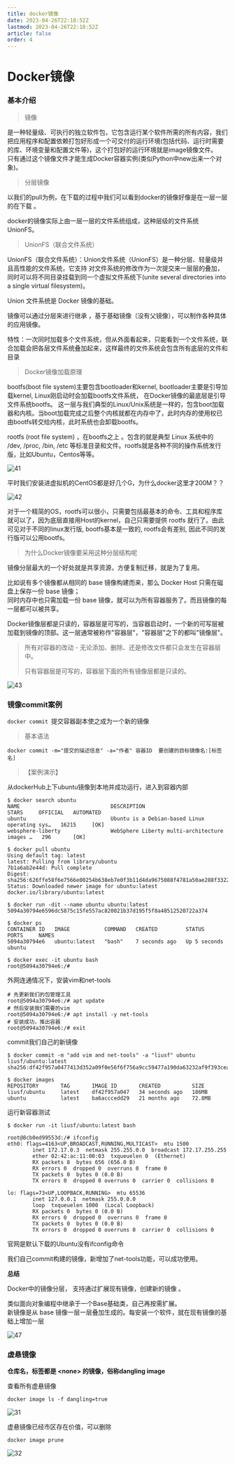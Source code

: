 ```yaml
---
title: docker镜像
date: 2023-04-26T22:18:52Z
lastmod: 2023-04-26T22:18:52Z
article: false
order: 4
---
```


# Docker镜像

### 基本介绍

> 镜像

是一种轻量级、可执行的独立软件包，它包含运行某个软件所需的所有内容，我们把应用程序和配置依赖打包好形成一个可交付的运行环境(包括代码、运行时需要的库、环境变量和配置文件等)，这个打包好的运行环境就是image镜像文件。  
只有通过这个镜像文件才能生成Docker容器实例(类似Python中new出来一个对象)。

> 分层镜像

以我们的pull为例，在下载的过程中我们可以看到docker的镜像好像是在一层一层的在下载 。

docker的镜像实际上由一层一层的文件系统组成，这种层级的文件系统UnionFS。

> UnionFS（联合文件系统）

UnionFS（联合文件系统）：Union文件系统（UnionFS）是一种分层、轻量级并且高性能的文件系统，它支持 对文件系统的修改作为一次提交来一层层的叠加， 同时可以将不同目录挂载到同一个虚拟文件系统下(unite several directories into a single virtual filesystem)。

Union 文件系统是 Docker 镜像的基础。 

镜像可以通过分层来进行继承 ，基于基础镜像（没有父镜像），可以制作各种具体的应用镜像。

特性：一次同时加载多个文件系统，但从外面看起来，只能看到一个文件系统，联合加载会把各层文件系统叠加起来，这样最终的文件系统会包含所有底层的文件和目录

> Docker镜像加载原理

bootfs(boot file system)主要包含bootloader和kernel, bootloader主要是引导加载kernel, Linux刚启动时会加载bootfs文件系统， 在Docker镜像的最底层是引导文件系统bootfs。 这一层与我们典型的Linux/Unix系统是一样的，包含boot加载器和内核。当boot加载完成之后整个内核就都在内存中了，此时内存的使用权已由bootfs转交给内核，此时系统也会卸载bootfs。

rootfs (root file system) ，在bootfs之上 。包含的就是典型 Linux 系统中的 /dev, /proc, /bin, /etc 等标准目录和文件。rootfs就是各种不同的操作系统发行版，比如Ubuntu，Centos等等。

​![41](assets/41-20230617203109-5in2zun.png)​

平时我们安装进虚拟机的CentOS都是好几个G，为什么docker这里才200M？？

​![42](assets/42-20230617203109-zkxtp1u.png)​

对于一个精简的OS，rootfs可以很小，只需要包括最基本的命令、工具和程序库就可以了，因为底层直接用Host的kernel，自己只需要提供 rootfs 就行了。由此可见对于不同的linux发行版, bootfs基本是一致的, rootfs会有差别, 因此不同的发行版可以公用bootfs。

> 为什么Docker镜像要采用这种分层结构呢

镜像分层最大的一个好处就是共享资源，方便复制迁移，就是为了复用。

比如说有多个镜像都从相同的 base 镜像构建而来，那么 Docker Host 只需在磁盘上保存一份 base 镜像；  
同时内存中也只需加载一份 base 镜像，就可以为所有容器服务了。而且镜像的每一层都可以被共享。

Docker镜像层都是只读的，容器层是可写的，当容器启动时，一个新的可写层被加载到镜像的顶部。这一层通常被称作"容器层"，"容器层"之下的都叫"镜像层"。

> 所有对容器的改动 - 无论添加、删除、还是修改文件都只会发生在容器层中。
>
> 只有容器层是可写的，容器层下面的所有镜像层都是只读的。

​![43](assets/43-20230617203109-76hw0ob.png)​

### 镜像commit案例

​`docker commit ​`​​​​提交容器副本使之成为一个新的镜像

> 基本语法

```shell
docker commit -m="提交的描述信息" -a="作者" 容器ID  要创建的目标镜像名:[标签名]
```

> 【案例演示】

从dockerHub上下ubuntu镜像到本地并成功运行，进入到容器内部

```shell
$ docker search ubuntu
NAME                             DESCRIPTION                                     STARS     OFFICIAL   AUTOMATED
ubuntu                           Ubuntu is a Debian-based Linux operating sys…   16215     [OK]
websphere-liberty                WebSphere Liberty multi-architecture images …   296       [OK]

$ docker pull ubuntu
Using default tag: latest
latest: Pulling from library/ubuntu
7b1a6ab2e44d: Pull complete
Digest: sha256:626ffe58f6e7566e00254b638eb7e0f3b11d4da9675088f4781a50ae288f3322
Status: Downloaded newer image for ubuntu:latest
docker.io/library/ubuntu:latest

$ docker run -dit --name ubuntu ubuntu:latest
5094a30794e6596dc5875c15fe557ac820021b37d195f5f8a48512520722a374

$ docker ps
CONTAINER ID   IMAGE           COMMAND   CREATED         STATUS         PORTS     NAMES
5094a30794e6   ubuntu:latest   "bash"    7 seconds ago   Up 5 seconds             ubuntu

$ docker exec -it ubuntu bash
root@5094a30794e6:/#
```

外网连通情况下，安装vim和net-tools

```shell
# 先更新我们的包管理工具
root@5094a30794e6:/# apt update
# 然后安装我们需要的vim
root@5094a30794e6:/# apt install -y net-tools
# 安装成功，推出容器
root@5094a30794e6:/# exit
```

commit我们自己的新镜像

```shell
$ docker commit -m "add vim and net-tools" -a "liusf" ubuntu liusf/ubuntu:latest
sha256:df42f957a0477413d352a09f0e56f6f756a9cc59477a190da63232af9f393cea

$ docker images
REPOSITORY       TAG       IMAGE ID       CREATED          SIZE
liusf/ubuntu     latest    df42f957a047   34 seconds ago   186MB
ubuntu           latest    ba6acccedd29   21 months ago    72.8MB
```

运行新容器测试

```shell
$ docker run -it liusf/ubuntu:latest bash

root@8cb0ed99553d:/# ifconfig
eth0: flags=4163<UP,BROADCAST,RUNNING,MULTICAST>  mtu 1500
        inet 172.17.0.3  netmask 255.255.0.0  broadcast 172.17.255.255
        ether 02:42:ac:11:00:03  txqueuelen 0  (Ethernet)
        RX packets 8  bytes 656 (656.0 B)
        RX errors 0  dropped 0  overruns 0  frame 0
        TX packets 0  bytes 0 (0.0 B)
        TX errors 0  dropped 0 overruns 0  carrier 0  collisions 0

lo: flags=73<UP,LOOPBACK,RUNNING>  mtu 65536
        inet 127.0.0.1  netmask 255.0.0.0
        loop  txqueuelen 1000  (Local Loopback)
        RX packets 0  bytes 0 (0.0 B)
        RX errors 0  dropped 0  overruns 0  frame 0
        TX packets 0  bytes 0 (0.0 B)
        TX errors 0  dropped 0 overruns 0  carrier 0  collisions 0
```

官网是默认下载的Ubuntu没有ifconfig命令

我们自己commit构建的镜像，新增加了net-tools功能，可以成功使用。

**总结**

Docker中的镜像分层， 支持通过扩展现有镜像，创建新的镜像 。

类似面向对象编程中继承于一个Base基础类，自己再按需扩展。  
新镜像是从 base 镜像一层一层叠加生成的。每安装一个软件，就在现有镜像的基础上增加一层

​![47](assets/47-20230617203109-gao8une.png)​

### 虚悬镜像

**仓库名，标签都是 &lt;none&gt; 的镜像，俗称dangling image**

查看所有虚悬镜像

```shell
docker image ls -f dangling=true
```

​![31](assets/31-20230617203318-v1snfix.png)​

虚悬镜像已经市区存在价值，可以删除

```
docker image prune 
```

​![32](assets/32-20230617203318-ls0rq50.png)​

‍
